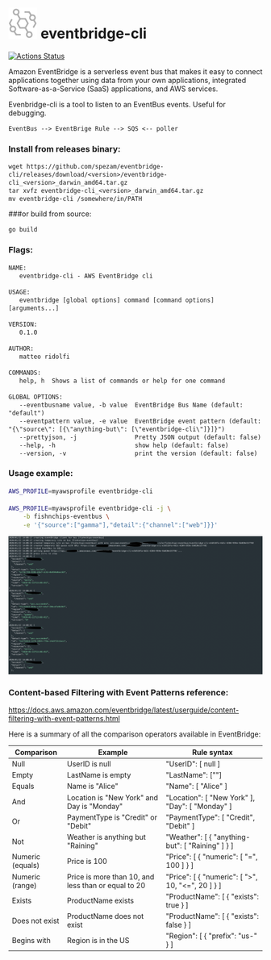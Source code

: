 # ![logo](assets/logo.png) eventbridge-cli
[![Actions Status](https://github.com/spezam/eventbridge-cli/workflows/test/badge.svg)](https://github.com/spezam/eventbridge-cli/actions)

Amazon EventBridge is a serverless event bus that makes it easy to connect applications together using data from your own applications, integrated Software-as-a-Service (SaaS) applications, and AWS services.

Evenbridge-cli is a tool to listen to an EventBus events. Useful for debugging.
```
EventBus --> EventBrige Rule --> SQS <-- poller
```

### Install from releases binary:
```
wget https://github.com/spezam/eventbridge-cli/releases/download/<version>/eventbridge-cli_<version>_darwin_amd64.tar.gz
tar xvfz eventbridge-cli_<version>_darwin_amd64.tar.gz
mv eventbridge-cli /somewhere/in/PATH
```
###or build from source:
```
go build
```

### Flags:
```
NAME:
   eventbridge-cli - AWS EventBridge cli

USAGE:
   eventbridge [global options] command [command options] [arguments...]

VERSION:
   0.1.0

AUTHOR:
   matteo ridolfi

COMMANDS:
   help, h  Shows a list of commands or help for one command

GLOBAL OPTIONS:
   --eventbusname value, -b value  EventBridge Bus Name (default: "default")
   --eventpattern value, -e value  EventBridge event pattern (default: "{\"source\": [{\"anything-but\": [\"eventbridge-cli\"]}]}")
   --prettyjson, -j                Pretty JSON output (default: false)
   --help, -h                      show help (default: false)
   --version, -v                   print the version (default: false)
```

### Usage example:
```sh
AWS_PROFILE=myawsprofile eventbridge-cli

AWS_PROFILE=myawsprofile eventbridge-cli -j \
	-b fishnchips-eventbus \
	-e '{"source":["gamma"],"detail":{"channel":["web"]}}'
```

![screenshot](assets/screenshot.png)

### Content-based Filtering with Event Patterns reference:
https://docs.aws.amazon.com/eventbridge/latest/userguide/content-filtering-with-event-patterns.html

Here is a summary of all the comparison operators available in EventBridge:

| Comparison | Example | Rule syntax  |
| ------------ |------------------ | --------------------|
| Null | UserID is null | "UserID": [ null ] |
| Empty | LastName is empty | "LastName": [""] |
| Equals | Name is "Alice" | "Name": [ "Alice" ] |
| And | Location is "New York" and Day is "Monday" | "Location": [ "New York" ], "Day": [ "Monday" ] |
| Or | PaymentType is "Credit" or "Debit" | "PaymentType": [ "Credit", "Debit" ] |
| Not | Weather is anything but "Raining" | "Weather": [ { "anything-but": [ "Raining" ] } ] |
| Numeric (equals) | Price is 100 | "Price": [ { "numeric": [ "=", 100 ] } ] |
| Numeric (range) | Price is more than 10, and less than or equal to 20 | "Price": [ { "numeric": [ ">", 10, "<=", 20 ] } ] |
| Exists | ProductName exists | "ProductName": [ { "exists": true } ] |
| Does not exist | ProductName does not exist | "ProductName": [ { "exists": false } ] |
| Begins with | Region is in the US | "Region": [ { "prefix": "us-" } ] |



